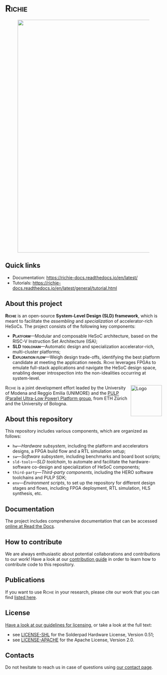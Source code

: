 # <span style="font-variant:small-caps;">Richie</span>

<figure>
  <p align="center">
  <img
  src="https://richie-docs.readthedocs.io/en/latest/_images/richie.png"
  width="750px"
  </p>
</figure>

## Quick links
- Documentation: https://richie-docs.readthedocs.io/en/latest/
- Tutorials: https://richie-docs.readthedocs.io/en/latest/general/tutorial.html

## About this project
<span style="font-variant:small-caps;">**Richie**</span> is an open-source **System-Level Design (SLD) framework**, which is meant to facilitate the _assembling_ and _specialization_ of accelerator-rich HeSoCs.
The project consists of the following key components:
- <span style="font-variant:small-caps;">**Platform**</span>—Modular and composable HeSoC architecture, based on the RISC-V Instruction Set Architecture (ISA);
- <span style="font-variant:small-caps;">**SLD toolchain**</span>—Automatic design and specialization accelerator-rich, multi-cluster platforms;
- <span style="font-variant:small-caps;">**Exploration flow**</span>—Weigh design trade-offs, identifying the best platform candidate at meeting the application needs. <span style="font-variant:small-caps;">Richie</span> leverages FPGAs to emulate full-stack applications and navigate the HeSoC design space, enabling deeper introspection into the non-idealities occurring at system-level.

<a href="https://pulp-platform.org">
<img src="https://richie-docs.readthedocs.io/en/latest/_images/pulp_logo_icon.svg" alt="Logo" width="100" align="right">
</a>

<span style="font-variant:small-caps;">Richie</span> is a joint development effort leaded by the University of Modena and Reggio Emilia (UNIMORE) and the [PULP (Parallel Ultra-Low Power) Platform group](https://pulp-platform.org/index.html), from ETH Zürich and the University of Bologna.

## About this repository
This repository includes various components, which are organized as follows:

- `hw`—_Hardware subsystem_, including the platform and accelerators designs, a FPGA build flow and a RTL simulation setup;
- `sw`—_Software subsystem_, including benchmarks and board boot scripts;
- `sld-tools`—_SLD toolchain_, to automate and facilitate the hardware-software co-design and specialization of HeSoC components;
- `third-party`—_Third-party components_, including the HERO software toolchains and PULP SDK;
- `env`—_Environment scripts_, to set up the repository for different design stages and flows, including FPGA deployment, RTL simulation, HLS synthesis, etc.

## Documentation
The project includes comprehensive documentation that can be accessed [online at Read the Docs](https://richie-docs.readthedocs.io/en/latest/).

## How to contribute
We are always enthusiastic about potential collaborations and contributions to our work!
Have a look at our [contribution guide](https://richie-docs.readthedocs.io/en/latest/general/contributing.html) in order to learn how to contribute code to this repository.

## Publications
If you want to use <span style="font-variant:small-caps;">Richie</span> in your research, please cite our work that you can find [listed here](https://richie-docs.readthedocs.io/en/latest/general/publications.html).

## License
[Have a look at our guidelines for licensing](https://richie-docs.readthedocs.io/en/latest/general/license.html), or take a look at the full text:
- see [LICENSE-SHL](LICENSE-SHL) for the Solderpad Hardware License, Version 0.51;
- see [LICENSE-APACHE](LICENSE-APACHE) for the Apache License, Version 2.0.

## Contacts
Do not hesitate to reach us in case of questions using [our contact page](https://richie-docs.readthedocs.io/en/latest/general/team.html).
